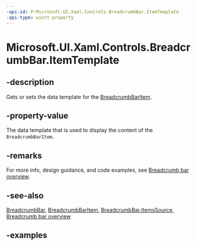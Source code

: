 ```yaml
---
-api-id: P:Microsoft.UI.Xaml.Controls.BreadcrumbBar.ItemTemplate
-api-type: winrt property
---
```


# Microsoft.UI.Xaml.Controls.BreadcrumbBar.ItemTemplate

<!--
public object ItemTemplate { get; set; }
-->


## -description

Gets or sets the data template for the [BreadcrumbBarItem](breadcrumbbaritem.md).

## -property-value

The data template that is used to display the content of the `BreadcrumbBarItem`.

## -remarks

For more info, design guidance, and code examples, see [Breadcrumb bar overview](/windows/uwp/design/controls-and-patterns/breadcrumbbar).

## -see-also

[BreadcrumbBar](breadcrumbbar.md), [BreadcrumbBarItem](breadcrumbbaritem.md), [BreadcrumbBar.ItemsSource](breadcrumbbar_itemssource.md), [Breadcrumb bar overview](/windows/uwp/design/controls-and-patterns/breadcrumbbar)

## -examples
